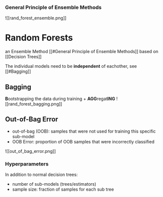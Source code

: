 ### General Principle of Ensemble Methods

![[rand_forest_ensemble.png]]


# Random Forests

an Ensemble Method [[#General Principle of Ensemble Methods]] based on [[Decision Trees]]

The individual models need to be **independent** of eachother, see [[#Bagging]]

## Bagging

**B**ootstrapping the data during training
\+ **AGG**regat**ING**
![[rand_forest_bagging.png]]


## Out-of-Bag Error

- out-of-bag (OOB): samples that were not used for training this specific sub-model
- OOB Error: proportion of OOB samples that were incorrectly classified

![[out_of_bag_error.png]]

### Hyperparameters

In addition to normal decision trees:
- number of sub-models (trees/estimators)
- sample size: fraction of samples for each sub tree